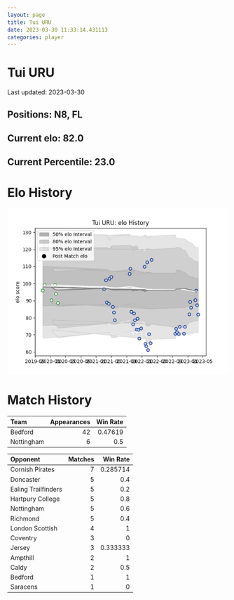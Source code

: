 ```yaml
---  
layout: page  
title: Tui URU  
date: 2023-03-30 11:33:14.431113  
categories: player  
---
```

# Tui URU


Last updated: 2023-03-30
## Positions: N8, FL

## Current elo: 82.0

## Current Percentile: 23.0

# Elo History


![elo history](history_TuiURU.png)
# Match History


| Team       |   Appearances |   Win Rate |
|:-----------|--------------:|-----------:|
| Bedford    |            42 |    0.47619 |
| Nottingham |             6 |    0.5     |

| Opponent            |   Matches |   Win Rate |
|:--------------------|----------:|-----------:|
| Cornish Pirates     |         7 |   0.285714 |
| Doncaster           |         5 |   0.4      |
| Ealing Trailfinders |         5 |   0.2      |
| Hartpury College    |         5 |   0.8      |
| Nottingham          |         5 |   0.6      |
| Richmond            |         5 |   0.4      |
| London Scottish     |         4 |   1        |
| Coventry            |         3 |   0        |
| Jersey              |         3 |   0.333333 |
| Ampthill            |         2 |   1        |
| Caldy               |         2 |   0.5      |
| Bedford             |         1 |   1        |
| Saracens            |         1 |   0        |